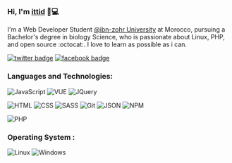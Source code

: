 ### Hi, I'm <a href="https://www.ittid.io">ittid</a> 🖖💻

I'm a Web Developer Student [@ibn-zohr University](https://www.uiz.ac.ma/) at Morocco, pursuing a Bachelor's degree in biology Science, who is passionate about Linux, PHP, and open source :octocat:. I love to learn as possible as i can.

[![twitter badge](https://img.shields.io/badge/-@ittid-%231FA1F1?style=flat&logo=twitter&logoColor=white)](https://twitter.com/ittidcode)
[![facebook badge](https://img.shields.io/badge/-aHnaineAbdou-%230177B5?style=flat&logo=facebook&logoColor=white)](https://www.fb.com/in/aHnaineAbdou)

### Languages and Technologies:

![JavaScript](https://img.shields.io/badge/-JavaScript-fff?&logo=JavaScript&logoColor=ddc508)
![VUE](https://img.shields.io/badge/-VUE-fff?&logo=Vue.js&logoColor=green)
![JQuery](https://img.shields.io/badge/-JQuery-fff?style=flat&logo=jquery&logoColor=blue)

![HTML](https://img.shields.io/badge/-HTML-fff?&logo=HTML5)
![CSS](https://img.shields.io/badge/-CSS-fff?&logo=CSS3&logoColor=blue)
![SASS](https://img.shields.io/badge/-SASS-fff?&logo=SASS)
![Git](https://img.shields.io/badge/-GIT-fff?&logo=GIT)
![JSON](https://img.shields.io/badge/-JSON-fff?&logo=json)
![NPM](https://img.shields.io/badge/-npm-fff?&logo=npm)

![PHP](https://img.shields.io/badge/-PHP-fff?&logo=PHP)

### Operating System :

![Linux](https://img.shields.io/badge/-Linux-fff?&logo=Linux)
![Windows](https://img.shields.io/badge/-Windows-fff?&logo=Windows)
